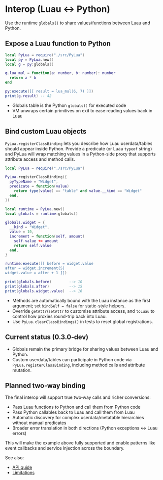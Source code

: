 # Interop (Luau ↔ Python)

Use the runtime `globals()` to share values/functions between Luau and Python.

## Expose a Luau function to Python

```lua
local PyLua = require("./src/PyLua")
local py = PyLua.new()
local g = py:globals()

g.lua_mul = function(a: number, b: number): number
  return a * b
end

py:execute([[ result = lua_mul(6, 7) ]])
print(g.result) -- 42
```

- Globals table is the Python `globals()` for executed code
- VM unwraps certain primitives on exit to ease reading values back in Luau

## Bind custom Luau objects

`PyLua.registerClassBinding` lets you describe how Luau userdata/tables should appear inside Python. Provide a predicate (or Luau `typeof` string) and PyLua will wrap matching values in a Python-side proxy that supports attribute access and method calls.

```lua
local PyLua = require("./src/PyLua")

PyLua.registerClassBinding({
  pyTypeName = "Widget",
  predicate = function(value)
    return type(value) == "table" and value.__kind == "Widget"
  end,
})

local runtime = PyLua.new()
local globals = runtime:globals()

globals.widget = {
  __kind = "Widget",
  value = 10,
  increment = function(self, amount)
    self.value += amount
    return self.value
  end,
}

runtime:execute([[ before = widget.value
after = widget.increment(5)
widget.value = after + 1 ]])

print(globals.before)        --> 10
print(globals.after)         --> 15
print(globals.widget.value)  --> 16
```

- Methods are automatically bound with the Luau instance as the first argument; set `bindSelf = false` for static-style helpers.
- Override `getAttr`/`setAttr` to customise attribute access, and `toLuau` to control how proxies round-trip back into Luau.
- Use `PyLua.clearClassBindings()` in tests to reset global registrations.

## Current status (0.3.0‑dev)

- Globals remain the primary bridge for sharing values between Luau and Python.
- Custom userdata/tables can participate in Python code via `PyLua.registerClassBinding`, including method calls and attribute mutation.

## Planned two‑way binding

The final interop will support true two‑way calls and richer conversions:

- Pass Luau functions to Python and call them from Python code
- Pass Python callables back to Luau and call them from Luau
- Automatic discovery for complex userdata/metatable hierarchies without manual predicates
- Broader error translation in both directions (Python exceptions ↔ Luau errors)

This will make the example above fully supported and enable patterns like event callbacks and service injection across the boundary.

See also:

- [API guide](docs/API.md)
- [Limitations](docs/LIMITATIONS.md)
